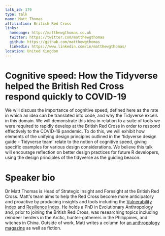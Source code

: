 ```yaml
---
talk_id: 179
type: talk
name: Matt Thomas
affiliation: British Red Cross
links:
  homepage: http://matthewgthomas.co.uk
  twitter: https://twitter.com/matthewgthomas
  github: https://github.com/matthewgthomas
  linkedin: https://www.linkedin.com/in/matthewgthomas/
location: United Kingdom
---
```


# Cognitive speed: How the Tidyverse helped the British Red Cross respond quickly to COVID-19

We will discuss the importance of cognitive speed, defined here as the rate in which an idea can be translated into code, and why the Tidyverse excels in this domain. We will demonstrate this idea in relation to a suite of tools we were required to rapidly develop at the British Red Cross in order to respond effectively to the COVID-19 pandemic. To do this, we will exhibit how elements of the unifying design principles outlined in the ‘tidyverse design guide - Tidyverse team’ relate to the notion of cognitive speed, giving specific examples for various design considerations. We believe this talk will encourage reflection on better design practices for future R developers, using the design principles of the tidyverse as the guiding beacon.

# Speaker bio

Dr Matt Thomas is Head of Strategic Insight and Foresight at the British Red Cross. Matt's team aims to help the Red Cross become more anticipatory and proactive by producing insights and tools including the [Vulnerability Index](https://britishredcrosssociety.github.io/covid-19-vulnerability/) and [Resilience Index](https://britishredcross.shinyapps.io/resilience-index/). He holds a PhD in Evolutionary Anthropology and, prior to joining the British Red Cross, was researching topics including reindeer herders in the Arctic, hunter-gatherers in the Philippines, and witches in China. Outside of work, Matt writes a column for [an anthropology magazine](https://www.sapiens.org/column/machinations/) as well as fiction.
